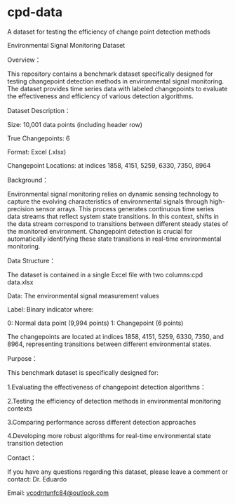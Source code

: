 # cpd-data
A dataset for testing the efficiency of change point detection methods

Environmental Signal Monitoring Dataset

Overview：

This repository contains a benchmark dataset specifically designed for testing changepoint detection methods in environmental signal monitoring. The dataset provides time series data with labeled changepoints to evaluate the effectiveness and efficiency of various detection algorithms.

Dataset Description：

Size: 10,001 data points (including header row)

True Changepoints: 6

Format: Excel (.xlsx)

Changepoint Locations: at indices 1858, 4151, 5259, 6330, 7350, 8964

Background：

Environmental signal monitoring relies on dynamic sensing technology to capture the evolving characteristics of environmental signals through high-precision sensor arrays. This process generates continuous time series data streams that reflect system state transitions. In
this context, shifts in the data stream correspond to transitions between different steady states of the monitored environment.
Changepoint detection is crucial for automatically identifying these state transitions in real-time environmental monitoring.

Data Structure：

The dataset is contained in a single Excel file with two columns:cpd data.xlsx

Data: The environmental signal measurement values

Label: Binary indicator where:

0: Normal data point (9,994 points)
1: Changepoint (6 points)


The changepoints are located at indices 1858, 4151, 5259, 6330, 7350, and 8964, representing transitions between different environmental states.

Purpose：

This benchmark dataset is specifically designed for:

1.Evaluating the effectiveness of changepoint detection algorithms：

2.Testing the efficiency of detection methods in environmental monitoring contexts

3.Comparing performance across different detection approaches

4.Developing more robust algorithms for real-time environmental state transition detection


Contact：

If you have any questions regarding this dataset, please leave a comment or contact: Dr. Eduardo

Email: vcodntunfc84@outlook.com
